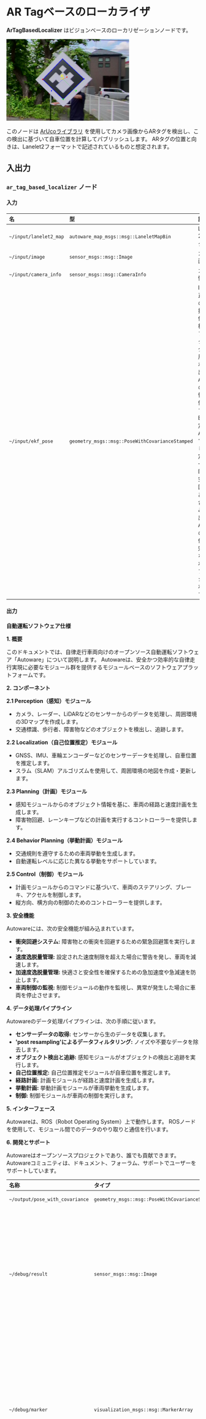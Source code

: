 # AR Tagベースのローカライザ

**ArTagBasedLocalizer** はビジョンベースのローカリゼーションノードです。

<img src="./doc_image/ar_tag_image.png" width="320px" alt="ar_tag_image">

このノードは [ArUcoライブラリ](https://index.ros.org/p/aruco/) を使用してカメラ画像からARタグを検出し、この検出に基づいて自車位置を計算してパブリッシュします。
ARタグの位置と向きは、Lanelet2フォーマットで記述されているものと想定されます。

## 入出力

### `ar_tag_based_localizer` ノード

#### 入力

| 名                   | 型                                            | 説明                                                                                                                                                                                                                                                               |
| :--------------------- | :---------------------------------------------- | :------------------------------------------------------------------------------------------------------------------------------------------------------------------------------------------------------------------------------------------------------------------------ |
| `~/input/lanelet2_map` | `autoware_map_msgs::msg::LaneletMapBin`         | Lanelet 2データ                                                                                                                                                                                                                                                          |
| `~/input/image`        | `sensor_msgs::msg::Image`                       | カメラ画像                                                                                                                                                                                                                                                              |
| `~/input/camera_info`  | `sensor_msgs::msg::CameraInfo`                  | カメラ情報                                                                                                                                                                                                                                                               |
| `~/input/ekf_pose`     | `geometry_msgs::msg::PoseWithCovarianceStamped` | IMU補正なしのEKF推定値。誤検知のフィルタリングに使用され、検出したARタグの妥当性を評価します。EKF推定値とARタグで検出した推定値が一定の時間と空間範囲内にある場合のみ、検出したARタグの推定値は有効と見なされ、パブリッシュされます。 |

#### 出力

**自動運転ソフトウェア仕様**

**1. 概要**

このドキュメントでは、自律走行車両向けのオープンソース自動運転ソフトウェア「Autoware」について説明します。 Autowareは、安全かつ効率的な自律走行実現に必要なモジュール群を提供するモジュールベースのソフトウェアプラットフォームです。

**2. コンポーネント**

**2.1 Perception（感知）モジュール**

* カメラ、レーダー、LiDARなどのセンサーからのデータを処理し、周囲環境の3Dマップを作成します。
* 交通標識、歩行者、障害物などのオブジェクトを検出し、追跡します。

**2.2 Localization（自己位置推定）モジュール**

* GNSS、IMU、車輪エンコーダーなどのセンサーデータを処理し、自車位置を推定します。
* スラム（SLAM）アルゴリズムを使用して、周囲環境の地図を作成・更新します。

**2.3 Planning（計画）モジュール**

* 感知モジュールからのオブジェクト情報を基に、車両の経路と速度計画を生成します。
* 障害物回避、レーンキープなどの計画を実行するコントローラーを提供します。

**2.4 Behavior Planning（挙動計画）モジュール**

* 交通規則を遵守するための車両挙動を生成します。
* 自動運転レベルに応じた異なる挙動をサポートしています。

**2.5 Control（制御）モジュール**

* 計画モジュールからのコマンドに基づいて、車両のステアリング、ブレーキ、アクセルを制御します。
* 縦方向、横方向の制御のためのコントローラーを提供します。

**3. 安全機能**

Autowareには、次の安全機能が組み込まれています。

* **衝突回避システム:** 障害物との衝突を回避するための緊急回避策を実行します。
* **速度逸脱量管理:** 設定された速度制限を超えた場合に警告を発し、車両を減速します。
* **加速度逸脱量管理:** 快適さと安全性を確保するための急加速度や急減速を防止します。
* **車両制御の監視:** 制御モジュールの動作を監視し、異常が発生した場合に車両を停止させます。

**4. データ処理パイプライン**

Autowareのデータ処理パイプラインは、次の手順に従います。

* **センサーデータの取得:** センサーから生のデータを収集します。
* **'post resampling'によるデータフィルタリング:** ノイズや不要なデータを除去します。
* **オブジェクト検出と追跡:** 感知モジュールがオブジェクトの検出と追跡を実行します。
* **自己位置推定:** 自己位置推定モジュールが自車位置を推定します。
* **経路計画:** 計画モジュールが経路と速度計画を生成します。
* **挙動計画:** 挙動計画モジュールが車両挙動を生成します。
* **制御:** 制御モジュールが車両の制御を実行します。

**5. インターフェース**

Autowareは、ROS（Robot Operating System）上で動作します。 ROSノードを使用して、モジュール間でのデータのやり取りと通信を行います。

**6. 開発とサポート**

Autowareはオープンソースプロジェクトであり、誰でも貢献できます。 Autowareコミュニティは、ドキュメント、フォーラム、サポートでユーザーをサポートしています。

| 名称                                | タイプ                                                            | 説明                                                                  |
| :--------------------------------- | :--------------------------------------------------------------- | :------------------------------------------------------------------------- |
| `~/output/pose_with_covariance`      | `geometry_msgs::msg::PoseWithCovarianceStamped`      | 推定姿勢                                                               |
| `~/debug/result`                      | `sensor_msgs::msg::Image`                                   | [デバッグトピック] マーカー検出結果が、入力画像に重ね書きされた画像 |
| `~/debug/marker`                      | `visualization_msgs::msg::MarkerArray`                        | [デバッグトピック] Rviz内で薄い板として可視化するロード済ランドマーク |
| `/tf`                                  | `geometry_msgs::msg::TransformStamped`                        | カメラから検出されたタグまでのトランスフォーム                        |
| `/diagnostics`                        | `diagnostic_msgs::msg::DiagnosticArray`                       | 診断結果                                                               |

## パラメータ

{{ json_to_markdown("localization/autoware_landmark_based_localizer/autoware_ar_tag_based_localizer/schema/ar_tag_based_localizer.schema.json") }}

## 起動方法

Autowareを起動する際、`artag` を `pose_source` に設定します。


```bash
ros2 launch autoware_launch ... \
    pose_source:=artag \
    ...
```

### Rosbag

#### [サンプル rosbag とマップ (AWSIM データ)](https://drive.google.com/file/d/1ZPsfDvOXFrMxtx7fb1W5sOXdAK1e71hY/view)

このデータは [AWSIM](https://tier4.github.io/AWSIM/) で作成されたシミュレーション データです。
本質的に、AR タグベースの自己位置推定は公共道路の運転ではなく、より狭いエリアでの運転を意図しているため、最高運転速度は時速 15km に設定されています。

各 AR タグが検出され始めるタイミングによって、推定に大きな変化が生じることは既知の問題です。

![sample_result_in_awsim](./doc_image/sample_result_in_awsim.png)

#### [サンプル rosbag とマップ (実世界データ)](https://drive.google.com/file/d/1VQCQ_qiEZpCMI3-z6SNs__zJ-4HJFQjx/view)

トピック名を再マッピングし、実行してください。


```bash
ros2 bag play /path/to/ar_tag_based_localizer_sample_bag/ -r 0.5 -s sqlite3 \
     --remap /sensing/camera/front/image:=/sensing/camera/traffic_light/image_raw \
             /sensing/camera/front/image/info:=/sensing/camera/traffic_light/camera_info
```

このデータセットには、IMU データの欠損などの問題があり、全体的な精度は低いです。AR タグベースの自己位置推定を実行した場合でも、真の軌跡との大きな差が観察されます。

サンプルが実行されてプロットされるときの軌跡を下の画像に示します。

![sample_result](./doc_image/sample_result.png)

以下のプルリクエストのビデオも参考になります。

<https://github.com/autowarefoundation/autoware.universe/pull/4347#issuecomment-1663155248>

## 原理

![principle](../doc_image/principle.png)

